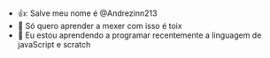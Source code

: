 - 👍: Salve meu nome é @Andrezinn213
- 👀 Só quero aprender a mexer com isso é toix 
- 🌱 Eu estou aprendendo a programar recentemente a linguagem de javaScript e scratch



